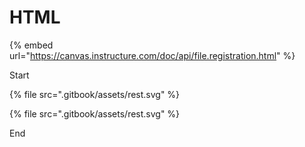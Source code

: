 # HTML



{% embed url="https://canvas.instructure.com/doc/api/file.registration.html" %}

Start

{% file src=".gitbook/assets/rest.svg" %}

{% file src=".gitbook/assets/rest.svg" %}

End
